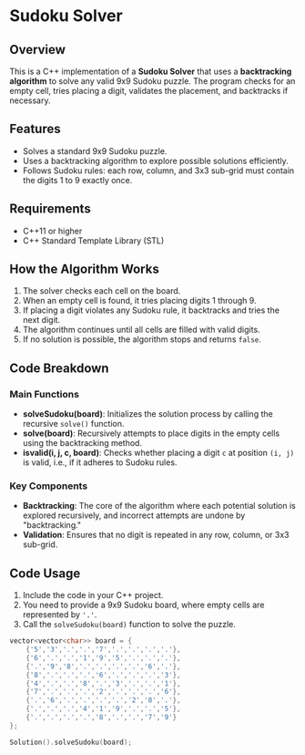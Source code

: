 # Sudoku Solver

## Overview
This is a C++ implementation of a **Sudoku Solver** that uses a **backtracking algorithm** to solve any valid 9x9 Sudoku puzzle. The program checks for an empty cell, tries placing a digit, validates the placement, and backtracks if necessary. 

## Features
- Solves a standard 9x9 Sudoku puzzle.
- Uses a backtracking algorithm to explore possible solutions efficiently.
- Follows Sudoku rules: each row, column, and 3x3 sub-grid must contain the digits 1 to 9 exactly once.

## Requirements
- C++11 or higher
- C++ Standard Template Library (STL)
  
## How the Algorithm Works
1. The solver checks each cell on the board.
2. When an empty cell is found, it tries placing digits 1 through 9.
3. If placing a digit violates any Sudoku rule, it backtracks and tries the next digit.
4. The algorithm continues until all cells are filled with valid digits.
5. If no solution is possible, the algorithm stops and returns `false`.

## Code Breakdown

### Main Functions
- **solveSudoku(board)**: Initializes the solution process by calling the recursive `solve()` function.
- **solve(board)**: Recursively attempts to place digits in the empty cells using the backtracking method.
- **isvalid(i, j, c, board)**: Checks whether placing a digit `c` at position `(i, j)` is valid, i.e., if it adheres to Sudoku rules.

### Key Components
- **Backtracking**: The core of the algorithm where each potential solution is explored recursively, and incorrect attempts are undone by "backtracking."
- **Validation**: Ensures that no digit is repeated in any row, column, or 3x3 sub-grid.

## Code Usage
1. Include the code in your C++ project.
2. You need to provide a 9x9 Sudoku board, where empty cells are represented by `'.'`.
3. Call the `solveSudoku(board)` function to solve the puzzle.

```cpp
vector<vector<char>> board = {
    {'5','3','.','.','7','.','.','.','.'},
    {'6','.','.','1','9','5','.','.','.'},
    {'.','9','8','.','.','.','.','6','.'},
    {'8','.','.','.','6','.','.','.','3'},
    {'4','.','.','8','.','3','.','.','1'},
    {'7','.','.','.','2','.','.','.','6'},
    {'.','6','.','.','.','.','2','8','.'},
    {'.','.','.','4','1','9','.','.','5'},
    {'.','.','.','.','8','.','.','7','9'}
};

Solution().solveSudoku(board);
